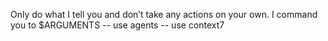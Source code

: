 Only do what I tell you and don’t take any actions on your own. I command you to $ARGUMENTS -- use agents -- use context7
